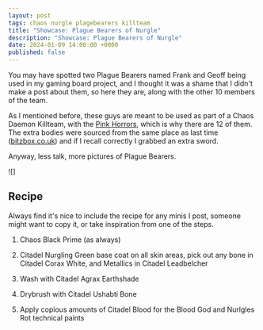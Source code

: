 ```yaml
---
layout: post
tags: chaos nurgle plagebearers killteam
title: "Showcase: Plague Bearers of Nurgle"
description: "Showcase: Plague Bearers of Nurgle"
date: 2024-01-09 14:00:00 +0000
published: false
---
```


You may have spotted two Plague Bearers named Frank and Geoff being used in my gaming board project, and I thought it was a shame that I didn't make a post about them, so here they are, along with the other 10 members of the team.

As I mentioned before, these guys are meant to be used as part of a Chaos Daemon Killteam, with the [Pink Horrors](https://paintsplastic.com/chaos-pink-horrors), which is why there are 12 of them. The extra bodies were sourced from the same place as last time ([bitzbox.co.uk](https://bitzbox.co.uk)) and if I recall correctly I grabbed an extra sword.

Anyway, less talk, more pictures of Plague Bearers.

![]

## Recipe

Always find it's nice to include the recipe for any minis I post, someone might want to copy it, or take inspiration from one of the steps.

1. Chaos Black Prime (as always)

2. Citadel Nurgling Green base coat on all skin areas, pick out any bone in Citadel Corax White, and Metallics in Citadel Leadbelcher

3. Wash with Citadel Agrax Earthshade

4. Drybrush with Citadel Ushabti Bone

5. Apply copious amounts of Citadel Blood for the Blood God and Nurlgles Rot technical paints